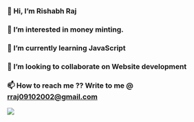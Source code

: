 ### 👋 Hi, I’m Rishabh Raj
### 👀 I’m interested in money minting.
### 🌱 I’m currently learning JavaScript
### 💞️ I’m looking to collaborate on Website development
### 📫 How to reach me ?? Write to me @ rraj09102002@gmail.com

<!---
aerraj/aerraj is a ✨ special ✨ repository because its `README.md` (this file) appears on your GitHub profile.
You can click the Preview link to take a look at your changes.
--->




![](https://github-readme-streak-stats.herokuapp.com/?user=aerraj&theme=dark&theme=vue-dark)
